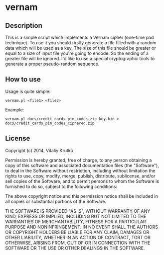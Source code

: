 # vernam

## Description
This is a simple script which implements a Vernam cipher (one-time pad technique). To use it you should firstly generate a file filled with a random data which will be used as a key. The size of this file should be greater or equal to a size of input file you're going to encode. So the ending of a greater file will be ignored.
I'd like to use a special cryptographic tools to generate a proper pseudo-random sequence.

## How to use
Usage is quite simple:

    vernam.pl <file1> <file2>

Example:

    vernam.pl docs/credit_cards_pin_codes.zip key.bin > docs/credit_cards_pin_codes_ciphered.zip

## License

Copyright (c) 2014, Vitaliy Krutko

Permission is hereby granted, free of charge, to any person obtaining a copy of this software and associated documentation files (the "Software"), to deal in the Software without restriction, including without limitation the rights to use, copy, modify, merge, publish, distribute, sublicense, and/or sell copies of the Software, and to permit persons to whom the Software is furnished to do so, subject to the following conditions:

The above copyright notice and this permission notice shall be included in all copies or substantial portions of the Software.

THE SOFTWARE IS PROVIDED "AS IS", WITHOUT WARRANTY OF ANY KIND, EXPRESS OR IMPLIED, INCLUDING BUT NOT LIMITED TO THE WARRANTIES OF MERCHANTABILITY, FITNESS FOR A PARTICULAR PURPOSE AND NONINFRINGEMENT. IN NO EVENT SHALL THE AUTHORS OR COPYRIGHT HOLDERS BE LIABLE FOR ANY CLAIM, DAMAGES OR OTHER LIABILITY, WHETHER IN AN ACTION OF CONTRACT, TORT OR OTHERWISE, ARISING FROM, OUT OF OR IN CONNECTION WITH THE SOFTWARE OR THE USE OR OTHER DEALINGS IN THE SOFTWARE.
